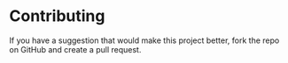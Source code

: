 # Contributing

If you have a suggestion that would make this project better, fork the repo on GitHub and create a pull request.